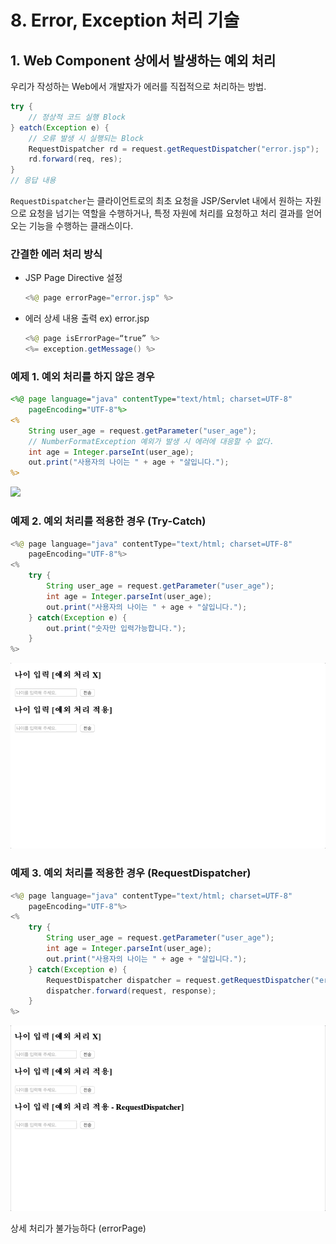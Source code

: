 # 8. Error, Exception 처리 기술

## 1. Web Component 상에서 발생하는 예외 처리
우리가 작성하는 Web에서 개발자가 에러를 직접적으로 처리하는 방법.

```Java
try {
    // 정상적 코드 실행 Block
} eatch(Exception e) {
    // 오류 발생 시 실행되는 Block
    RequestDispatcher rd = request.getRequestDispatcher("error.jsp"); 
    rd.forward(req, res);
}
// 응답 내용
```

`RequestDispatcher`는 클라이언트로의 최초 요청을 JSP/Servlet 내에서 원하는 자원으로 요청을 넘기는 역할을 수행하거나, 특정 자원에 처리를 요청하고 처리 결과를 얻어오는 기능을 수행하는 클래스이다.

### 간결한 에러 처리 방식
 - JSP Page Directive 설정
    ```JAVA
    <%@ page errorPage="error.jsp" %>
    ```

- 에러 상세 내용 출력 ex) error.jsp
    ```JAVA
    <%@ page isErrorPage=“true” %>
    <%= exception.getMessage() %>
    ```

### 예제 1. 예외 처리를 하지 않은 경우
```JSP
<%@ page language="java" contentType="text/html; charset=UTF-8"
    pageEncoding="UTF-8"%>
<%
	String user_age = request.getParameter("user_age");
	// NumberFormatException 예외가 발생 시 에러에 대응할 수 없다.
	int age = Integer.parseInt(user_age);	
	out.print("사용자의 나이는 " + age + "살입니다.");
%>
```
![](https://github.com/juyonglee/JSP-Servlet-Study/blob/master/08.%20Error%2C%20Exception%20처리%20기술/Images/Case1.gif)


### 예제 2. 예외 처리를 적용한 경우 (Try-Catch)
```Java
<%@ page language="java" contentType="text/html; charset=UTF-8"
    pageEncoding="UTF-8"%>
<%
	try {
		String user_age = request.getParameter("user_age");
		int age = Integer.parseInt(user_age);
		out.print("사용자의 나이는 " + age + "살입니다.");
	} catch(Exception e) {
		out.print("숫자만 입력가능합니다.");
	}
%>
```
![](https://github.com/juyonglee/JSP-Servlet-Study/blob/master/08.%20Error%2C%20Exception%20처리%20기술/Images/Case2.gif)

### 예제 3. 예외 처리를 적용한 경우 (RequestDispatcher)
```Java
<%@ page language="java" contentType="text/html; charset=UTF-8"
    pageEncoding="UTF-8"%>
<%
	try {
		String user_age = request.getParameter("user_age");
		int age = Integer.parseInt(user_age);
		out.print("사용자의 나이는 " + age + "살입니다.");
	} catch(Exception e) {
		RequestDispatcher dispatcher = request.getRequestDispatcher("error.jsp");
		dispatcher.forward(request, response);
	}
%>
```
![](https://github.com/juyonglee/JSP-Servlet-Study/blob/master/08.%20Error%2C%20Exception%20처리%20기술/Images/Case3.gif)

상세 처리가 불가능하다 (errorPage)